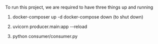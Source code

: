 To run this project, we are required to have three things up and running

<!-- below command will run teh docker image of the zoo keeper and the kafka. -->
1. docker-composer up -d                        docker-compose down  (to shut down)
<!-- Before below command, you are required to start the service, source venv/bin/activate -->
2. uvicorn producer.main:app --reload
<!-- Below command will show you the data in the kafka partition -->
3. python consumer/consumer.py